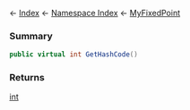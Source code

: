 ← [Index](Api-Index) ← [Namespace Index](Namespace-Index) ← [MyFixedPoint](VRage.MyFixedPoint)

### Summary

```csharp
public virtual int GetHashCode()
```

### Returns

[int](https://docs.microsoft.com/en-us/dotnet/api/System.Int32?view=netframework-4.6)

